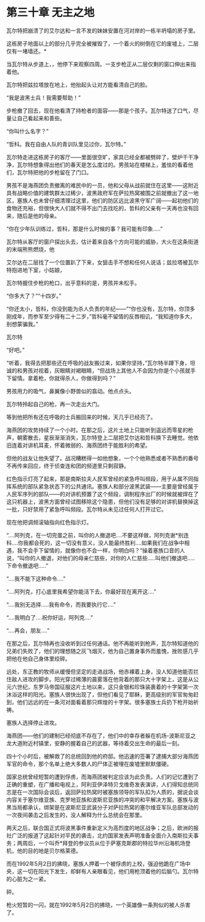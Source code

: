 # 第三十章 无主之地



瓦尔特把崩溃了的艾尔达和一言不发的妹妹安置在河对岸的一栋半坍塌的房子里。

这栋房子地面以上的部分几乎完全被摧毁了，一个着火的树倒在它的废墟上，二层仅有一堵墙还。*

当瓦尔特从步道上，，他停下来观察四周。一支步枪正从二层仅剩的窗口伸出来指着他。

瓦尔特把兹拉塔放在地上，他抬起头让对方能看清自己的脸。

“我是波黑士兵！我需要帮助！”

步枪撤了回去，现在他看清了持枪者的面容——那是个孩子。瓦尔特送了口气，尽量让自己看起来和善些。

“你叫什么名字？”

“哲科。我在自由人队的青训队里见过你，瓦尔特。”

瓦尔特走进这栋房子的客厅——里面很空旷，家具已经全都被劈碎了，壁炉干干净净，瓦尔特想象得出他们的春天是怎么度过的。男孩站在楼梯上，羞怯的看着他们，瓦尔特把他的步枪留在了门口。

男孩不是海燕团负责撤离的难民中的一员，他和父母从战前就住在这里——这附近具有战略价值的建筑群太过稀少，波黑政府军在萨拉热窝被围之前就撤出了这一地区，塞族人也未曾仔细清理过这里，他们的防区远比波黑守军广阔——起初他们的食物还充裕，但很快大人们就不得不出门去找吃的，哲科的父亲有一天再也没有回来，随后是他的母亲。

“你在少年队训练过，哲科，那是什么时候的事？我可能有印象.....”

瓦尔特从客厅的窗户探出头去，估计着来自各个方向可能的威胁，大火在这条街道的末端熊熊燃烧，他

艾尔达在二层找了一个位置趴了下来，女狙击手不想和任何人说话；兹拉塔被瓦尔特抱进地下室，小姑娘，

瓦尔特握住步枪的枪口，出乎意料的是，男孩并未松手。

“你多大了？”“十四岁。”

“你还太小，哲科，你没到能为杀人负责的年纪——”“你也没有，瓦尔特，你顶多刚成年，而参军至少得有二十二岁，”哲科毫不留情的反唇相讥，“我知道你多大，别想蒙骗我。”

瓦尔特

“好吧。”

“听着，我得去把那些还在呼吸的战友搬过来，如果你坚持，”瓦尔特半蹲下身，坦诚的和男孩对视着，灰眼睛对褐眼睛，“但战场上其他人不会因为你是个小孩就手下留情。拿着枪，你就得杀人，你做得到吗？”

男孩用力的吸气，鼻翼像小野兽似的翕动。他点点头。

瓦尔特拎起自己的枪，再一次走出大门。

等到他把所有还在呼吸的士兵搬回来的时候，天几乎已经亮了。

海燕团的攻势持续了一个小时。在那之后，这片土地上只能听到遥远而零星的枪声，朝雾散去，星辰渐渐消失，瓦尔特登上二层把艾尔达和哲科换下去睡觉。他依旧连着对讲机耳麦，怀着微弱的、海燕团终于能胜利的希望。

但他的战友让他失望了。战况糟糕得一如他想象，一个个他熟悉或者不熟悉的番号不再传来回应，终于侦查连和团的频道里只剩寂静。

红色指示灯亮了起来，那是南斯拉夫人民军曾经的紧急呼叫频段，用于从属不同指挥系统的部队紧急状态下的公共通讯。塞族人和部分波黑武装——主要是曾经属于人民军序列的部队——的对讲机预置了这个频段，调制程序出厂的时候就被焊在了这只机器上，波黑方面曾经试图移除这个隐患，但他们没有足够的对讲机替换掉这一批，只好禁用了紧急呼叫频段。瓦尔特从未见过任何人打开过它。

现在他把调频滚轴指向红色指示灯。

“....阿列克，在一切完蛋之前，叫你的人撤退吧....不要这样做，阿列克谢*别连科....你我都会死的，这一切没有意义，没人能最终胜利....如果我们在战争中相遇，我不会手下留情的，就像你也不会一样，你明白吗？”操着塞族口音的人说，“叫你的人撤退，对他们的母亲仁慈些，对你的人仁慈些.....叫他们撤退吧.....下命令撤退吧.....”

“....我不能下这种命令....”

“....阿列克，打心底里我希望你能活下去，你最好现在离开这....”

“....我别无选择.....我有命令，而我要执行它....”

“....我明白了....祝你好运，阿列克....”

“....再会，朋友....”

在那之后，瓦尔特再也没收听到过任何通话。他不再能听到枪声，瓦尔特知道他的兄弟们失败了，他们的理想随之灰飞烟灭，他为自己置身事外而羞愧，挫败感几乎把他在他自己身体里绞碎。

远处，东正教的牧师从缓慢但坚定的走进战场，他赤裸着上身，没人知道他能否拦住敌人进攻的脚步。阳光穿过稀薄的晨雾落在他背着的那只大十字架上，这是从公元六世纪，东罗马帝国征服这片土地以来，这只金银和珍珠装裹着的十字架第一次沐浴这样的阳光。塞族人很快出现了，但他们看见了耶稣，更高级别的军官匆匆赶到，他们远远的在一条河对面看着那只辉煌的十字架。很多塞族士兵扔下枪开始祈祷。

塞族人选择停止进攻。

海燕团——他们的建制已经彻底不存在了，他们中的幸存者躲在机场-波斯尼亚之龙大道附近村镇里，安静的握着自己的武器，等待着交出生命的最后一刻。

四十个小时后，被解救了的总统回到他的府邸。他迅速的签署了逮捕大部分海燕团军官的命令，那个名单上绝大多数人的尸体正被埋在废墟里默默僵硬。

国家总统曾经短暂的遭到俘虏，而海燕团被判定应该为此负责。人们的记忆遭到了正确的重塑，在广播和电视上，阿利亚伊泽特贝戈维奇发表演讲，人们得知总统同志是在一次国际会谈后，返回萨拉热窝时被塞族领导的军队扣为人质的，据说会谈内容关于塞尔维亚族、克罗地亚族和波斯尼亚族的冲突的和平解决方案。塞族与波黑当局都承认，绑架是在波斯尼亚武装分子对萨拉热窝的塞尔维亚军队总部发动的一次夜间袭击之后发生的，没人解释为什么总统会在那里。

两天之后，联合国正式将波黑事件重新定义为高烈度的地区战争；之后，欧洲的报社广泛的报道了这起针对平民的袭击，北约国家发表声明准备全面介入南斯拉夫事务；两周后，一个叫乔*拜登的参议员从位于萨塞克斯郡的特拉华州沿海机场登机，他的目的地是贝尔格莱德。

而在1992年5月2日的拂晓，塞族人押着一个被俘虏的上校，强迫他跪在广场中央，这一切在阳光下发生，却鲜有人亲眼看见，他们用枪顶着他的后脑勺。瓦尔特的心脏为之一紧。

砰。

枪火短暂的一闪，就在1992年5月2日的拂晓，一个英雄像一条狗似的被人杀害了。



